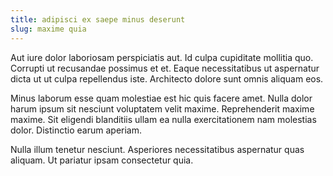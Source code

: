```yaml
---
title: adipisci ex saepe minus deserunt
slug: maxime quia
---
```


Aut iure dolor laboriosam perspiciatis aut. Id culpa cupiditate mollitia quo. Corrupti ut recusandae possimus et et. Eaque necessitatibus ut aspernatur dicta ut ut culpa repellendus iste. Architecto dolore sunt omnis aliquam eos.

Minus laborum esse quam molestiae est hic quis facere amet. Nulla dolor harum ipsum sit nesciunt voluptatem velit maxime. Reprehenderit maxime maxime. Sit eligendi blanditiis ullam ea nulla exercitationem nam molestias dolor. Distinctio earum aperiam.

Nulla illum tenetur nesciunt. Asperiores necessitatibus aspernatur quas aliquam. Ut pariatur ipsam consectetur quia.
